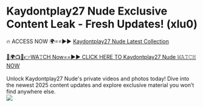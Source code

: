 # Kaydontplay27 Nude Exclusive Content Leak - Fresh Updates! (xlu0)

🔥 ACCESS NOW 🌍==►► <a href="https://tinyurl.com/yc657z5k" rel="nofollow">Kaydontplay27 Nude Latest Collection</a>
<br><br>
[🔴🌍📺📱👉WA𝚃CH Now==►► CLICK HERE TO Kaydontplay27 Nude 𝚆𝙰𝚃𝙲𝙷 NOW](https://tinyurl.com/yc657z5k)
<br><br>
Unlock Kaydontplay27 Nude's private videos and photos today! Dive into the newest 2025 content updates and explore exclusive material you won’t find anywhere else.
<br>
<a href="https://tinyurl.com/yc657z5k" rel="nofollow" data-target="animated-image.originalLink"><img src="https://camo.githubusercontent.com/8a4f000d20f83aca3bf7ec5f350d767afa0574a8a352519fd8cfa583a6f93a33/68747470733a2f2f692e696d6775722e636f6d2f644a486b345a712e676966" data-canonical-src="https://i.imgur.com/dJHk4Zq.gif" style="max-width: 100%; display: inline-block;" data-target="animated-image.originalImage"></a>
<br>
